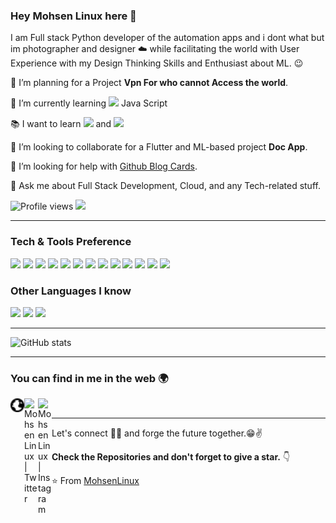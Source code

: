 ### Hey Mohsen Linux here 👋


I am Full stack Python developer of the automation apps and i dont what but im photographer and designer :cloud: while facilitating the world with User Experience with my Design Thinking Skills and Enthusiast about ML. :wink:
 
 🔭 I’m planning for a Project **Vpn For who cannot Access the world**.
 
 🌱 I’m currently learning <img src="https://img.shields.io/badge/-4285F4?style=flat&logo=javascript&logoColor=white"> Java Script
 
 :books: I want to learn <img src="https://img.shields.io/badge/-Flutter-3a495d?style=flat&logo=flutter&logoColor=67b7f7"> and <img src="http://img.shields.io/badge/-Deno-black?style=flat&logo=deno&logoColor=white"/>
 
 👯 I’m looking to collaborate for a Flutter and ML-based project **Doc App**.
 
 🤔 I’m looking for help with [Github Blog Cards](https://github.com/U70U/Github-Cards-External-Blogs).
 
 💬 Ask me about Full Stack Development, Cloud, and any Tech-related stuff.


![Profile views](https://gpvc.arturio.dev/U70U)  <img src="https://img.shields.io/github/followers/U70U?label=Follow" style=" float:left, margin-right:10px" />


---


### Tech & Tools Preference

<img src = "https://img.shields.io/badge/-HTML5-E34F26?style=flat&logo=html5&logoColor=white"> <img src = "https://img.shields.io/badge/-CSS3-1572B6?style=flat&logo=css3&logoColor=white">
<img src="https://img.shields.io/badge/-JavaScript-eed718?style=flat&logo=javascript&logoColor=ffffff">
<img src="https://img.shields.io/badge/-React-000000?style=flat&logo=react&logoColor=00c8ff">
<img src="https://img.shields.io/badge/-MySQL-F29111?style=flat&logo=mysql&logoColor=FFFFFF">
<img src="https://img.shields.io/badge/-Node.js-3C873A?style=flat&logo=Node.js&logoColor=white">
<img src="http://img.shields.io/badge/-Google%20Cloud%20Platform-4285F4?style=flat&logo=google%20cloud&logoColor=white">
<img src="https://img.shields.io/badge/-Progressive Web Apps-5A0FC8?style=flat">
<img src="http://img.shields.io/badge/-Git-F1502F?style=flat&logo=git&logoColor=FFFFFF">
<img src="http://img.shields.io/badge/-Github-000000?style=flat&logo=github&logoColor=FFFFFF">
<img src="http://img.shields.io/badge/-VS%20Code-007ACC?style=flat&logo=visual%20studio%20code&logoColor=white">
<img src="http://img.shields.io/badge/-Heroku-430098?style=flat&logo=heroku&logoColor=white">
<img src="http://img.shields.io/badge/-Python-430098?style=flat&logo=Python&logoColor=white">

### Other Languages I know
<img src="http://img.shields.io/badge/-Java-F89820?style=flat&logo=java&logoColor=white"> <img src="https://img.shields.io/badge/-C%20&%20C++-659ad2?style=flat&logo=c%2B%2B&logoColor=ffffff"> <img src="https://img.shields.io/badge/-Python-black?style=flat&logo=python&logoColor=white"> 

---

![GitHub stats](https://github-readme-stats.vercel.app/api?username=U70U&show_icons=true&hide_border=true)

---


### You can find in me in the web 🌍
[<img align="left" alt="MohsenLinux" width="22px" src="https://raw.githubusercontent.com/iconic/open-iconic/master/svg/globe.svg" />][website]
[<img align="left" alt="MohsenLinux | Twitter" width="22px" src="https://cdn.jsdelivr.net/npm/simple-icons@v3/icons/twitter.svg" />][twitter]
[<img align="left" alt="MohsenLinux | Instagram" width="22px" src="https://cdn.jsdelivr.net/npm/simple-icons@v3/icons/instagram.svg" />][instagram]

<br/>

---

Let's connect 👨‍💻 and forge the future together.😁✌

**Check the Repositories and don't forget to give a star.** 👇

:star: From [MohsenLinux](https://github.com/U70U)

[website]: https://tavanaads.ir
[twitter]: https://twitter.com/Mohsen_Linux
[youtube]: https://youtube.com/
[instagram]: https://www.instagram.com/mohsen.linux/
